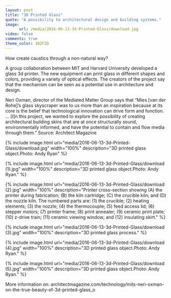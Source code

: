 ```yaml
---
layout: post
title: "3D Printed Glass"
quote: "A possibility to architectural design and building systems."
image:
      url: /media/2016-06-13-3d-Printed-Glass/download.jpg
video: false
comments: true
theme_color: 302F2D
---
```


How create caustics through a non-natural way?

A group collaboration between MIT and Harvard University developed a glass 3d printer. The new equipment can print glass in different shapes and colors, providing a variety of optical effects. The creators of the project say that the mechanism can be seen as a potential use in architecture and design.

Neri Oxman, director of the Mediated Matter Group says that “Mies [van der Rohe]’s glass skyscraper was to us more than an inspiration because at its core is the belief that technological innovation can drive form and function. … [I]n this project, we wanted to explore the possibility of creating architectural building skins that are at once structurally sound, environmentally informed, and have the potential to contain and flow media through them.” Source: Architect Magazine

{% include image.html url="media/2016-06-13-3d-Printed-Glass/download.jpg" width="100%" description="3D printed glass object.Photo: Andy Ryan" %}

{% include image.html url="media/2016-06-13-3d-Printed-Glass/download (1).jpg" width="100%" description="3D printed glass object.Photo: Andy Ryan." %}

{% include image.html url="media/2016-06-13-3d-Printed-Glass/download (2).jpg" width="100%" description="Printer cross-section showing (A) the printer during fabrication; (B) the kiln cartridge; (C) the crucible kiln; and (D) the nozzle kiln. The numbered parts are: (1) the crucible; (2) heating elements; (3) the nozzle; (4) the thermocouple; (5) feed access lid; (6) stepper motors; (7) printer frame; (8) print annealer; (9) ceramic print plate; (10) z-drive train; (11) ceramic viewing window; and (12) insulating skirt." %}

{% include image.html url="media/2016-06-13-3d-Printed-Glass/download (3).jpg" width="100%" description="3D printed glass process." %}

{% include image.html url="media/2016-06-13-3d-Printed-Glass/download (4).jpg" width="100%" description="3D printed glass object.Photo: Andy Ryan." %}

{% include image.html url="media/2016-06-13-3d-Printed-Glass/download (5).jpg" width="100%" description="3D printed glass object.Photo: Andy Ryan." %}

More information on: architectmagazine.com/technology/mits-neri-oxman-on-the-true-beauty-of-3d-printed-glass_o
